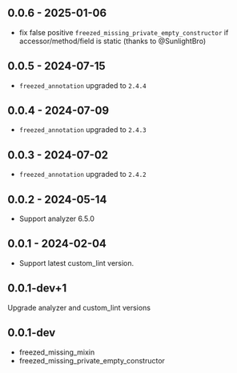 ## 0.0.6 - 2025-01-06

- fix false positive `freezed_missing_private_empty_constructor` if accessor/method/field is static (thanks to @SunlightBro)

## 0.0.5 - 2024-07-15

- `freezed_annotation` upgraded to `2.4.4`

## 0.0.4 - 2024-07-09

- `freezed_annotation` upgraded to `2.4.3`

## 0.0.3 - 2024-07-02

- `freezed_annotation` upgraded to `2.4.2`

## 0.0.2 - 2024-05-14

- Support analyzer 6.5.0

## 0.0.1 - 2024-02-04

- Support latest custom_lint version.

## 0.0.1-dev+1

Upgrade analyzer and custom_lint versions

## 0.0.1-dev

- freezed_missing_mixin
- freezed_missing_private_empty_constructor
